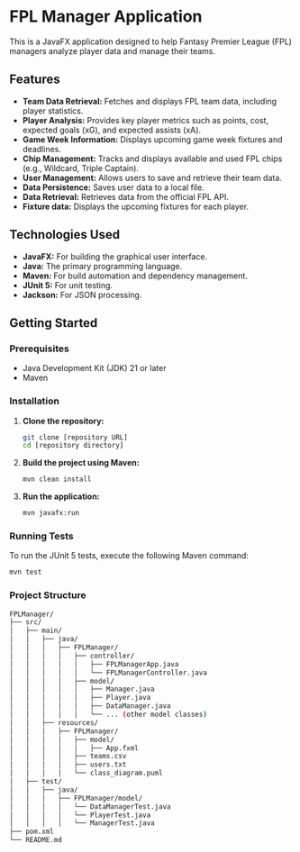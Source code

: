 # FPL Manager Application

This is a JavaFX application designed to help Fantasy Premier League (FPL) managers analyze player data and manage their teams.

## Features

* **Team Data Retrieval:** Fetches and displays FPL team data, including player statistics.
* **Player Analysis:** Provides key player metrics such as points, cost, expected goals (xG), and expected assists (xA).
* **Game Week Information:** Displays upcoming game week fixtures and deadlines.
* **Chip Management:** Tracks and displays available and used FPL chips (e.g., Wildcard, Triple Captain).
* **User Management:** Allows users to save and retrieve their team data.
* **Data Persistence:** Saves user data to a local file.
* **Data Retrieval:** Retrieves data from the official FPL API.
* **Fixture data:** Displays the upcoming fixtures for each player.

## Technologies Used

* **JavaFX:** For building the graphical user interface.
* **Java:** The primary programming language.
* **Maven:** For build automation and dependency management.
* **JUnit 5:** For unit testing.
* **Jackson:** For JSON processing.

## Getting Started

### Prerequisites

* Java Development Kit (JDK) 21 or later
* Maven

### Installation

1.  **Clone the repository:**

    ```bash
    git clone [repository URL]
    cd [repository directory]
    ```

2.  **Build the project using Maven:**

    ```bash
    mvn clean install
    ```

3.  **Run the application:**

    ```bash
    mvn javafx:run
    ```

### Running Tests

To run the JUnit 5 tests, execute the following Maven command:

```bash
mvn test
```
### Project Structure
```bash
FPLManager/
├── src/
│   ├── main/
│   │   ├── java/
│   │   │   ├── FPLManager/
│   │   │   │   ├── controller/
│   │   │   │   │   ├── FPLManagerApp.java
│   │   │   │   │   └── FPLManagerController.java
│   │   │   │   ├── model/
│   │   │   │   │   ├── Manager.java
│   │   │   │   │   ├── Player.java
│   │   │   │   │   ├── DataManager.java
│   │   │   │   │   └── ... (other model classes)
│   │   ├── resources/
│   │   │   ├── FPLManager/
│   │   │   │   ├── model/
│   │   │   │   │   ├── App.fxml
│   │   │   │   ├── teams.csv
│   │   │   │   ├── users.txt
│   │   │   │   └── class_diagram.puml
│   ├── test/
│   │   ├── java/
│   │   │   ├── FPLManager/model/
│   │   │   │   └── DataManagerTest.java
│   │   │   │   └── PlayerTest.java
│   │   │   │   └── ManagerTest.java
├── pom.xml
└── README.md
```

